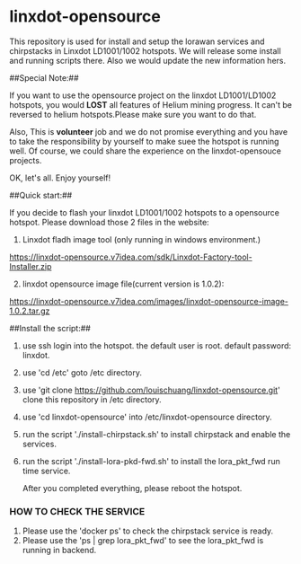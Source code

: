 # linxdot-opensource

This repository is used for install and setup the lorawan services and chirpstacks in Linxdot LD1001/1002 hotspots. We will release some install and running scripts there. Also we would update the new information hers.

##Special Note:##

If you want to use the opensource project on the linxdot LD1001/LD1002 hotspots, you would **LOST** all features of Helium mining progress. It can't be reversed to helium hotspots.Please make sure you want to do that.

Also, This is **volunteer** job and we do not promise everything and you have to take the responsibility by yourself to make suee the hotspot is running well. Of course, we could share the experience on the linxdot-opensouce projects.

OK, let's all. Enjoy yourself!

##Quick start:##

If you decide to flash your linxdot LD1001/1002 hotspots to a opensource hotspot. Please download those 2 files in the website:

1. Linxdot fladh image tool (only running in windows environment.)
   
  https://linxdot-opensource.v7idea.com/sdk/Linxdot-Factory-tool-Installer.zip
  
2. linxdot opensource image file(current version is 1.0.2): 

  https://linxdot-opensource.v7idea.com/images/linxdot-opensource-image-1.0.2.tar.gz

##Install the script:##

1. use ssh login into the hotspot.
   the default user is root. default password: linxdot.
   
2. use 'cd /etc' goto /etc directory.
3. use 'git clone https://github.com/louischuang/linxdot-opensource.git' clone this repository in /etc directory.
4. use 'cd linxdot-opensource' into /etc/linxdot-opensource directory.
5. run the script './install-chirpstack.sh' to install chirpstack and enable the services.
6. run the script './install-lora-pkd-fwd.sh' to install the lora_pkt_fwd run time service.

   After you completed everything, please reboot the hotspot.

### HOW TO CHECK THE SERVICE

1. Please use the 'docker ps' to check the chirpstack service is ready.
2. Please use the 'ps | grep lora_pkt_fwd' to see the lora_pkt_fwd is running in backend.
